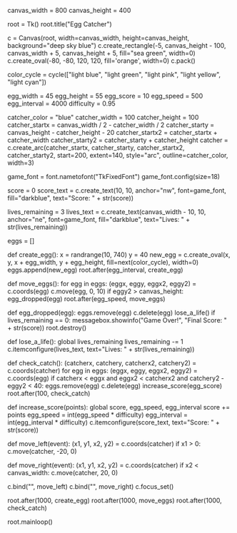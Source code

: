 canvas_width = 800
canvas_height = 400

root = Tk()
root.title("Egg Catcher")

c = Canvas(root, width=canvas_width, height=canvas_height, background="deep sky blue")
c.create_rectangle(-5, canvas_height - 100, canvas_width + 5, canvas_height + 5, fill="sea green", width=0)
c.create_oval(-80, -80, 120, 120, fill='orange', width=0)
c.pack()

color_cycle = cycle(["light blue", "light green", "light pink", "light yellow", "light cyan"])

egg_width = 45
egg_height = 55
egg_score = 10
egg_speed = 500
egg_interval = 4000
difficulty = 0.95

catcher_color = "blue"
catcher_width = 100
catcher_height = 100
catcher_startx = canvas_width / 2 - catcher_width / 2
catcher_starty = canvas_height - catcher_height - 20
catcher_startx2 = catcher_startx + catcher_width
catcher_starty2 = catcher_starty + catcher_height
catcher = c.create_arc(catcher_startx, catcher_starty, catcher_startx2, catcher_starty2,
                       start=200, extent=140, style="arc", outline=catcher_color, width=3)

game_font = font.nametofont("TkFixedFont")
game_font.config(size=18)

score = 0
score_text = c.create_text(10, 10, anchor="nw", font=game_font, fill="darkblue", text="Score: " + str(score))

lives_remaining = 3
lives_text = c.create_text(canvas_width - 10, 10, anchor="ne", font=game_font, fill="darkblue",
                            text="Lives: " + str(lives_remaining))

eggs = []


def create_egg():
    x = randrange(10, 740)
    y = 40
    new_egg = c.create_oval(x, y, x + egg_width, y + egg_height, fill=next(color_cycle), width=0)
    eggs.append(new_egg)
    root.after(egg_interval, create_egg)


def move_eggs():
    for egg in eggs:
        (eggx, eggy, eggx2, eggy2) = c.coords(egg)
        c.move(egg, 0, 10)
        if eggy2 > canvas_height:
            egg_dropped(egg)
    root.after(egg_speed, move_eggs)


def egg_dropped(egg):
    eggs.remove(egg)
    c.delete(egg)
    lose_a_life()
    if lives_remaining == 0:
        messagebox.showinfo("Game Over!", "Final Score: " + str(score))
        root.destroy()


def lose_a_life():
    global lives_remaining
    lives_remaining -= 1
    c.itemconfigure(lives_text, text="Lives: " + str(lives_remaining))


def check_catch():
    (catcherx, catchery, catcherx2, catchery2) = c.coords(catcher)
    for egg in eggs:
        (eggx, eggy, eggx2, eggy2) = c.coords(egg)
        if catcherx < eggx and eggx2 < catcherx2 and catchery2 - eggy2 < 40:
            eggs.remove(egg)
            c.delete(egg)
            increase_score(egg_score)
    root.after(100, check_catch)


def increase_score(points):
    global score, egg_speed, egg_interval
    score += points
    egg_speed = int(egg_speed * difficulty)
    egg_interval = int(egg_interval * difficulty)
    c.itemconfigure(score_text, text="Score: " + str(score))


def move_left(event):
    (x1, y1, x2, y2) = c.coords(catcher)
    if x1 > 0:
        c.move(catcher, -20, 0)


def move_right(event):
    (x1, y1, x2, y2) = c.coords(catcher)
    if x2 < canvas_width:
        c.move(catcher, 20, 0)


c.bind("<Left>", move_left)
c.bind("<Right>", move_right)
c.focus_set()

root.after(1000, create_egg)
root.after(1000, move_eggs)
root.after(1000, check_catch)

root.mainloop()
